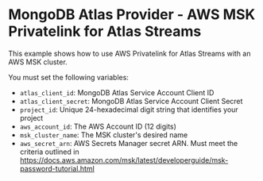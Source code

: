 # MongoDB Atlas Provider - AWS MSK Privatelink for Atlas Streams

This example shows how to use AWS Privatelink for Atlas Streams with an AWS MSK cluster.

You must set the following variables:

- `atlas_client_id`: MongoDB Atlas Service Account Client ID
- `atlas_client_secret`: MongoDB Atlas Service Account Client Secret
- `project_id`: Unique 24-hexadecimal digit string that identifies your project
- `aws_account_id`: The AWS Account ID (12 digits)
- `msk_cluster_name`: The MSK cluster's desired name
- `aws_secret_arn`: AWS Secrets Manager secret ARN. Must meet the criteria outlined in https://docs.aws.amazon.com/msk/latest/developerguide/msk-password-tutorial.html
